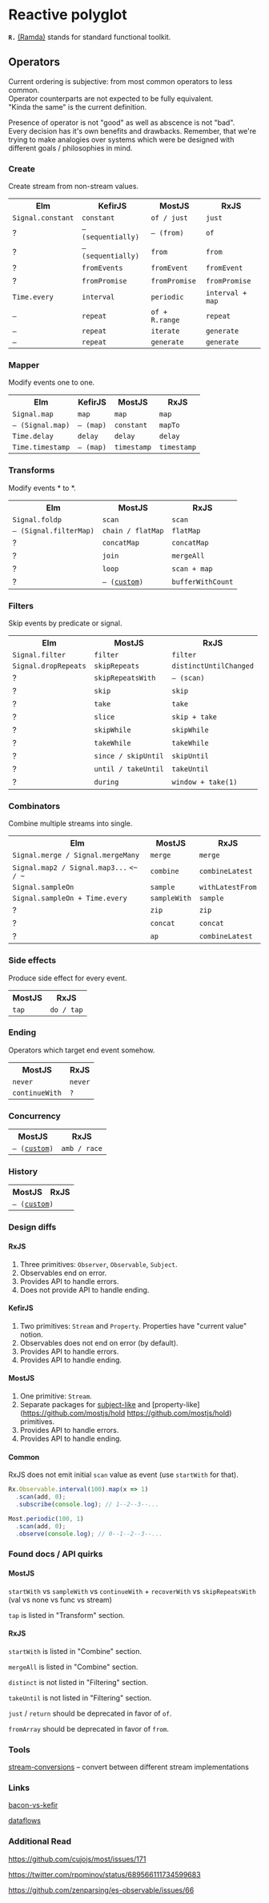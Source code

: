 # Reactive polyglot

**`R.`** [(Ramda)](http://ramdajs.com/0.19.1/index.html) stands for standard functional toolkit.

## Operators

Current ordering is subjective: from most common operators to less common.<br/>
Operator counterparts are not expected to be fully equivalent.<br/>
"Kinda the same" is the current definition.

Presence of operator is not "good" as well as abscence is not "bad".<br/> 
Every decision has it's own benefits and drawbacks.
Remember, that we're trying to make analogies over systems which were be designed
with different goals / philosophies in mind.

### Create

Create stream from non-stream values.

<table>
<tr>
  <th>Elm</th><th>KefirJS</th><th>MostJS</th><th>RxJS</th>
</tr>
<tr>
  <td><code>Signal.constant</code></td><td><code>constant</code></td><td><code>of / just</code></td><td><code>just</code></td>
</tr>
<tr>
  <td>?</td><td><code>– (sequentially)</code></td><td><code>– (from)</code></td><td><code>of</code></td>
</tr>
<tr>
  <td>?</td><td><code>– (sequentially)</code></td><td><code>from</code></td><td><code>from</code></td>
</tr>
<tr>
  <td>?</td><td><code>fromEvents</code></td><td><code>fromEvent</code></td><td><code>fromEvent</code></td>
</tr>
<tr>
  <td>?</td><td><code>fromPromise</code></td><td><code>fromPromise</code></td><td><code>fromPromise</code></td>
</tr>
<tr>
  <td><code>Time.every</code></td><td><code>interval</code></td><td><code>periodic</code></td><td><code>interval + map</code></td>
</tr>
<tr>
  <td><code>–</code></td><td><code>repeat</code></td><td><code>of + R.range</code></td><td><code>repeat</code></td>
</tr>
<tr>
  <td><code>–</code></td><td><code>repeat</code></td><td><code>iterate</code></td><td><code>generate</code></td>
</tr>
<tr>
  <td><code>–</code></td><td><code>repeat</code></td><td><code>generate</code></td><td><code>generate</code></td>
</tr>
</table>

### Mapper

Modify events one to one.

<table>
<tr>
  <th>Elm</th><th>KefirJS</th><th>MostJS</th><th>RxJS</th>
</tr>
<tr>
  <td><code>Signal.map</code></td><td><code>map</code></td><td><code>map</code></td><td><code>map</code></td>
</tr>
<tr>
  <td><code>– (Signal.map)</code></td><td><code>– (map)</code></td><td><code>constant</code></td><td><code>mapTo</code></td>
</tr>
<tr>
  <td><code>Time.delay</code></td><td><code>delay</code></td><td><code>delay</code></td><td><code>delay</code></td>
</tr>
<tr>
  <td><code>Time.timestamp</code></td><td><code>– (map)</code></td><td><code>timestamp</code></td><td><code>timestamp</code></td>
</tr>
</table>

### Transforms

Modify events * to *.

<table>
<tr>
  <th>Elm</th><th>MostJS</th><th>RxJS</th>
</tr>
<tr>
  <td><code>Signal.foldp</code></td><td><code>scan</code></td><td><code>scan</code></td>
</tr>
<tr>
  <td><code>– (Signal.filterMap)</code></td><td><code>chain / flatMap</code></td><td><code>flatMap</code></td>
</tr>
<tr>
  <td>?</td><td><code>concatMap</code></td><td><code>concatMap</code></td></td>
</tr>
<tr>
  <td>?</td><td><code>join</code></td><td><code>mergeAll</code></td></td>
</tr>
<tr>
  <td>?</td><td><code>loop</code></td><td><code>scan + map</code></td></td>
</tr>
<tr>
  <td>?</td><td><code>– (<a href="bufferWithCount.md">custom</a>)</code></td><td><code>bufferWithCount</code></td></td>
</tr>
</table>

### Filters

Skip events by predicate or signal.

<table>
<tr>
  <th>Elm</th><th>MostJS</th><th>RxJS</th>
</tr>
<tr>
  <td><code>Signal.filter</code></td><td><code>filter</code></td><td><code>filter</code></td>
</tr>
<tr>
  <td><code>Signal.dropRepeats</code></td><td><code>skipRepeats</code></td><td><code>distinctUntilChanged</code></td>
</tr>
<tr>
  <td>?</td><td><code>skipRepeatsWith</code></td><td><code>– (scan)</code></td>
</tr>
<tr>
  <td>?</td><td><code>skip</code></td><td><code>skip</code></td>
</tr>
<tr>
  <td>?</td><td><code>take</code></td><td><code>take</code></td>
</tr>
<tr>
  <td>?</td><td><code>slice</code></td><td><code>skip + take</code></td>
</tr>
<tr>
  <td>?</td><td><code>skipWhile</code></td><td><code>skipWhile</code></td>
</tr>
<tr>
  <td>?</td><td><code>takeWhile</code></td><td><code>takeWhile</code></td>
</tr>
<tr>
  <td>?</td><td><code>since / skipUntil</code></td><td><code>skipUntil</code></td>
</tr>
<tr>
  <td>?</td><td><code>until / takeUntil</code></td><td><code>takeUntil</code></td>
</tr>
<tr>
  <td>?</td><td><code>during</code></td><td><code>window + take(1)</code></td>
</tr>
</table>

### Combinators

Combine multiple streams into single.

<table>
<tr><th>Elm</th><th>MostJS</th><th>RxJS</th></tr>
<tr><td><code>Signal.merge / Signal.mergeMany</code></td><td><code>merge</code></td><td><code>merge</code></td></tr>
<tr>
  <td><code>Signal.map2 / Signal.map3...</code> <code><~ / ~</code></td><td><code>combine</code></td><td><code>combineLatest</code></td>
</tr>
<tr>
  <td><code>Signal.sampleOn</code></td><td><code>sample</code></td><td><code>withLatestFrom</code></td>
</tr>
<tr>
  <td><code>Signal.sampleOn + Time.every</code></td><td><code>sampleWith</code></td><td><code>sample</code></td>
</tr>
<tr>
  <td>?</td><td><code>zip</code></td><td><code>zip</code></td>
</tr>
<tr>
  <td>?</td><td><code>concat</code></td><td><code>concat</code></td>
</tr>
<tr>
  <td>?</td><td><code>ap</code></td><td><code>combineLatest</code></td>
</tr>
</table>

### Side effects 

Produce side effect for every event.

<table>
<tr>
  <th>MostJS</th><th>RxJS</th>
</tr>
<tr>
  <td><code>tap</code></td><td><code>do / tap</code></td>
</tr>
</table>

### Ending

Operators which target end event somehow.

<table>
<tr>
  <th>MostJS</th><th>RxJS</th>
</tr>
<tr>
  <td><code>never</code></td><td><code>never</code></td>
</tr>
<tr>
  <td><code>continueWith</code></td><td><code>?</code></td>
</tr>
</table>

### Concurrency

<table>
<tr>
  <th>MostJS</th><th>RxJS</th>
</tr>
<tr>
  <td><code>– (<a href="https://github.com/ivan-kleshnin/reactive-polyglot/wiki/race">custom</a>)</code></td><td><code>amb / race</code></td>
</tr>
</table>

### History

<table>
<tr>
  <th>MostJS</th><th>RxJS</th>
</tr>
<tr>
  <td colspan="2"><code>– (<a href="history.md">custom</a>)</code></td>
</tr>
</table>

### Design diffs

#### RxJS

1. Three primitives: `Observer`, `Observable`, `Subject`. 
2. Observables end on error.
3. Provides API to handle errors.
3. Does not provide API to handle ending.

#### KefirJS

1. Two primitives: `Stream` and `Property`. Properties have "current value" notion.
2. Observables does not end on error (by default).
3. Provides API to handle errors.
4. Provides API to handle ending.

#### MostJS

1. One primitive: `Stream`.
2. Separate packages for [subject-like](https://github.com/TylorS/most-subject) and [property-like](https://github.com/mostjs/hold https://github.com/mostjs/hold) primitives.
3. Provides API to handle errors.
4. Provides API to handle ending.

#### Common

RxJS does not emit initial `scan` value as event (use `startWith` for that).

```js
Rx.Observable.interval(100).map(x => 1)
  .scan(add, 0);
  .subscribe(console.log); // 1--2--3--...

Most.periodic(100, 1)
  .scan(add, 0);
  .observe(console.log); // 0--1--2--3--...
```

### Found docs / API quirks

#### MostJS 

`startWith` vs `sampleWith` vs `continueWith` + `recoverWith` vs `skipRepeatsWith`<br/>
(val vs none vs func vs stream)

`tap` is listed in "Transform" section.

#### RxJS

`startWith` is listed in "Combine" section.

`mergeAll` is listed in "Combine" section.

`distinct` is not listed in "Filtering" section.

`takeUntil` is not listed in "Filtering" section.

`just` / `return` should be deprecated in favor of `of`.

`fromArray` should be deprecated in favor of `from`.

### Tools

[stream-conversions](https://github.com/TylorS/stream-conversions) – convert between different stream implementations

### Links

[bacon-vs-kefir](https://github.com/rpominov/kefir/blob/master/bacon-vs-kefir-api.md)

[dataflows](https://github.com/ivan-kleshnin/dataflows)

### Additional Read

https://github.com/cujojs/most/issues/171

https://twitter.com/rpominov/status/689566111734599683

https://github.com/zenparsing/es-observable/issues/66
